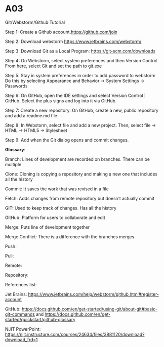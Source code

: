 # A03

Git/Webstorm/Github Tutorial

Step 1: Create a Github account.https://github.com/join

Step 2: Download webstorm https://www.jetbrains.com/webstorm/

Step 3: Download Git as a Local Program: https://git-scm.com/downloads 

Step 4: On Webstorm, select system preferences and then Version Control. From here, select Git and set the path to git.exe

Step 5: Stay in system preferences in order to add password to webstorm. Do this by selecting Appearance and Behavior → System Settings → Passwords

Step 6: On GitHub, open the IDE settings and select Version Control | GitHub. Select the plus signs and log into it via GitHub.

Step 7: Create a new repository: On GitHub, create a new, public repository and add a readme.md file.

Step 8: In Webstorm, select file and add a new project. Then, select file → HTML → HTML5 → Stylesheet

Step 9: Add when the Git dialog opens and commit changes.

**Glossary**:

Branch: Lines of development are recorded on branches. There can be multiple

Clone: Cloning is copying a repository and making a new one that includes all the history   

Commit: It saves the work that was revised in a file

Fetch: Adds changes from remote repository but doesn't actually commit

GIT: Used to keep track of changes. Has all the history

GitHub: Platform for users to collaborate and edit

Merge: Puts line of development together

Merge Conflict: There is a difference with the branches merges

Push: 

Pull:

Remote:

Repository:


References list:

Jet Brains: https://www.jetbrains.com/help/webstorm/github.html#register-account 

GitHub: https://docs.github.com/en/get-started/using-git/about-git#basic-git-commands 
  and    https://docs.github.com/en/get-started/quickstart/github-glossary

NJIT PowerPoint: https://njit.instructure.com/courses/24634/files/3881120/download?download_frd=1 
